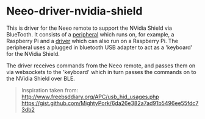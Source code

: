 # Neeo-driver-nvidia-shield
This is driver for the Neeo remote to support the NVidia Shield via BlueTooth. It consists of a [peripheral](./peripheral) which runs on, for example, a Raspberry Pi and a [driver](./driver) which can also run on a Raspberry Pi. The peripheral uses a plugged in bluetooth USB adapter to act as a 'keyboard' for the NVidia Shield.

The driver receives commands from the Neeo remote, and passes them on via websockets to the 'keyboard' which in turn passes the commands on to the NVidia Shield over BLE.

> Inspiration taken from:
http://www.freebsddiary.org/APC/usb_hid_usages.php
https://gist.github.com/MightyPork/6da26e382a7ad91b5496ee55fdc73db2
